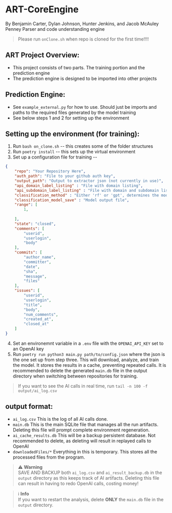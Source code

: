 # ART-CoreEngine
By Benjamin Carter, Dylan Johnson, Hunter Jenkins, and Jacob McAuley Penney
Parser and code understanding engine

> Please run `onClone.sh` when repo is cloned for the first time!!!!

## ART Project Overview:

- This project consists of two parts. The training portion and the prediction engine
- The prediction engine is designed to be imported into other projects

## Prediction Engine:
- See `example_external.py` for how to use. Should just be imports and paths to the
required files generated by the model training
- See below steps 1 and 2 for setting up the environment

## Setting up the environment (for training):
1. Run `bash on_clone.sh` -- this creates some of the folder structures
2. Run `poetry install` -- this sets up the virtual environment
3. Set up a configuration file for training -- 

``` json
{
    "repo": "Your Repository Here",
    "auth_path": "File to your github auth key",
    "output_path": "Output to extractor json (not currently in use)",
    "api_domain_label_listing" : "File with domain listing",
    "api_subdomain_label_listing" : "File with domain and subdomain listing",
    "classification_method" : "Either 'rf' or 'gpt', determines the model to train",
    "classification_model_save" : "Model output file", 
    "range": [
        1,
        
    ],
    "state": "closed",
    "comments": [
        "userid",
        "userlogin",
        "body"
    ],
    "commits": [
        "author_name",
        "committer",
        "date",
        "sha",
        "message",
        "files"
    ],
    "issues": [
        "userid",
        "userlogin",
        "title",
        "body",
        "num_comments",
        "created_at",
        "closed_at"
    ]
}
```
4. Set an environemnt variable in a `.env` file with the `OPENAI_API_KEY` set to an OpenAI key
5. Run `poetry run python3 main.py path/to/config.json` where the json is the one set 
up from step three. This will download, analyze, and train the model. It stores the results in 
a cache, preventing repeated calls. It is recommended to delete the generated `main.db` file 
in the output directory when switching between repositories for training.


> If you want to see the AI calls in real time, run
> `tail -n 100 -f output/ai_log.csv`



## output format:
- `ai_log.csv` This is the log of all AI calls done.
- `main.db` This is the main SQLite file that manages all the run artifacts. Deleting this file will prompt complete environment regeneration.
- `ai_cache_results.db` This will be a backup persistent database. Not recommended to delete, as deleting will result in replayed calls to OpenAI
- `downloadedFiles/*` Everything in this is temporary. This stores all the processed files from the program.

> :warning: **Warning**<br>
SAVE AND BACKUP both `ai_log.csv` and `ai_result_backup.db` in the `output` directory as this keeps track of AI artifacts. Deleting this file can result in having to redo OpenAI calls, costing money!

> :information_source: **Info**<br>
If you want to restart the analysis, delete **ONLY** the `main.db` file in the `output` directory.

